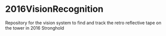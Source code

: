 # 2016VisionRecognition
Repository for the vision system to find and track the retro reflective tape on the tower in 2016 Stronghold

